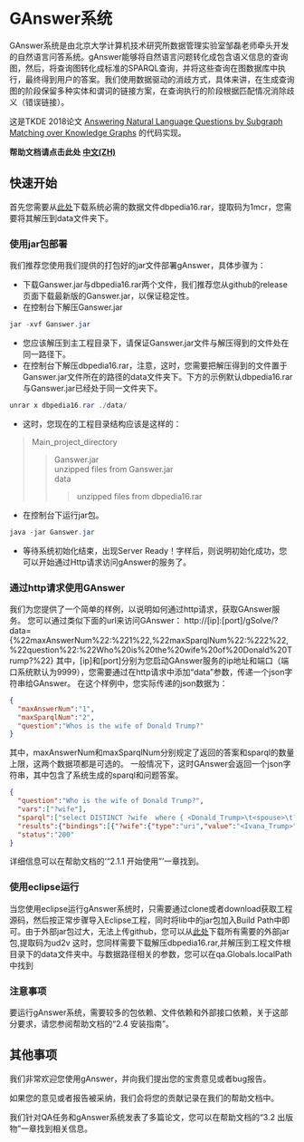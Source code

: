 # GAnswer系统

GAnswer系统是由北京大学计算机技术研究所数据管理实验室邹磊老师牵头开发的自然语言问答系统。gAnswer能够将自然语言问题转化成包含语义信息的查询图，然后，将查询图转化成标准的SPARQL查询，并将这些查询在图数据库中执行，最终得到用户的答案。我们使用数据驱动的消歧方式，具体来讲，在生成查询图的阶段保留多种实体和谓词的链接方案，在查询执行的阶段根据匹配情况消除歧义（错误链接）。

这是TKDE 2018论文 [Answering Natural Language Questions by Subgraph Matching over Knowledge Graphs](docs/TKDE18_gAnswer.pdf) 的代码实现。

**帮助文档请点击此处 [中文(ZH)](docs/gAnswer_help.pdf)**

## 快速开始
首先您需要从[此处](https://pan.baidu.com/s/1LHGO0cU5et5o5nQWc3UvVg)下载系统必需的数据文件dbpedia16.rar，提取码为1mcr，您需要将其解压到data文件夹下。

### 使用jar包部署
我们推荐您使用我们提供的打包好的jar文件部署gAnswer，具体步骤为：

- 下载Ganswer.jar与dbpedia16.rar两个文件，我们推荐您从github的release页面下载最新版的Ganswer.jar，以保证稳定性。
- 在控制台下解压Ganswer.jar
```java
jar -xvf Ganswer.jar
```
- 您应该解压到主工程目录下，请保证Ganswer.jar文件与解压得到的文件处在同一路径下。
- 在控制台下解压dbpedia16.rar，注意，这时，您需要把解压得到的文件置于Ganswer.jar文件所在的路径的data文件夹下。下方的示例默认dbpedia16.rar与Ganswer.jar已经处于同一文件夹下。
```java
unrar x dbpedia16.rar ./data/
```
- 这时，您现在的工程目录结构应该是这样的：
>Main_project_directory
>>Ganswer.jar<br />
>>unzipped files from Ganswer.jar<br />
>>data
>>>unzipped files from dbpedia16.rar<br />
- 在控制台下运行jar包。
```java
java -jar Ganswer.jar
```
- 等待系统初始化结束，出现Server Ready！字样后，则说明初始化成功，您可以开始通过Http请求访问gAnswer的服务了。

### 通过http请求使用GAnswer
我们为您提供了一个简单的样例，以说明如何通过http请求，获取GAnswer服务。
您可以通过类似下面的url来访问GAnswer：
http://[ip]:[port]/gSolve/?data={%22maxAnswerNum%22:%221%22,%22maxSparqlNum%22:%222%22,%22question%22:%22Who%20is%20the%20wife%20of%20Donald%20Trump?%22}
其中，[ip]和[port]分别为您启动GAnswer服务的ip地址和端口（端口系统默认为9999），您需要通过在http请求中添加“data”参数，传递一个json字符串给GAnswer。
在这个样例中，您实际传递的json数据为：
```json
{
  "maxAnswerNum":"1",
  "maxSparqlNum":"2",
  "question":"Whos is the wife of Donald Trump?"
}
```
其中，maxAnswerNum和maxSparqlNum分别规定了返回的答案和sparql的数量上限，这两个数据项都是可选的。
一般情况下，这时GAnswer会返回一个json字符串，其中包含了系统生成的sparql和问题答案。
```json
{
  "question":"Who is the wife of Donald Trump?",
  "vars":["?wife"],
  "sparql":["select DISTINCT ?wife  where { <Donald_Trump>\t<spouse>\t?wife. } LIMIT 1","select DISTINCT ?wife  where { ?wife\t<spouse>\t<Donald_Trump>. } LIMIT 1"],
  "results":{"bindings":[{"?wife":{"type":"uri","value":"<Ivana_Trump>"}}]},
  "status":"200"
}
```
详细信息可以在帮助文档的‘“2.1.1 开始使用”’一章找到。



### 使用eclipse运行
当您使用eclipse运行gAnswer系统时，只需要通过clone或者download获取工程源码，然后按正常步骤导入Eclipse工程，同时将lib中的jar包加入Build Path中即可。由于外部jar包过大，无法上传github，您可以从[此处](https://pan.baidu.com/s/1ZfdKDtuE6PLby1koEs6aFg)下载所有需要的外部jar包,提取码为ud2v
这时，您同样需要下载解压dbpedia16.rar,并解压到工程文件根目录下的data文件夹中。与数据路径相关的参数，您可以在qa.Globals.localPath中找到

### 注意事项
要运行gAnswer系统，需要较多的包依赖、文件依赖和外部接口依赖，关于这部分要求，请您参阅帮助文档的“2.4 安装指南”。

## 其他事项

我们非常欢迎您使用gAnswer，并向我们提出您的宝贵意见或者bug报告。

如果您的意见或者报告被采纳，我们会将您的贡献记录在我们的帮助文档中。

我们针对QA任务和gAnswer系统发表了多篇论文，您可以在帮助文档的“3.2 出版物”一章找到相关信息。



